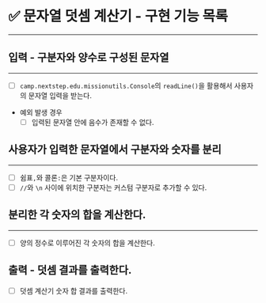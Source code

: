 # ✅ 문자열 덧셈 계산기 - 구현 기능 목록

---

## 입력 - 구분자와 양수로 구성된 문자열

---

- [ ] `camp.nextstep.edu.missionutils.Console`의 `readLine()`을 활용해서 사용자의 문자열 입력을 받는다.


- 예외 발생 경우
    - [ ] 입력된 문자열 안에 음수가 존재할 수 없다.

## 사용자가 입력한 문자열에서 구분자와 숫자를 분리

---

- [ ] 쉼표`,`와 콜론`:`은 기본 구분자이다.
- [ ] `//`와 `\n` 사이에 위치한 구분자는 커스텀 구분자로 추가할 수 있다.

## 분리한 각 숫자의 합을 계산한다.

---

- [ ] 양의 정수로 이루어진 각 숫자의 합을 계산한다.

## 출력 - 덧셈 결과를 출력한다.

- [ ] 덧셈 계산기 숫자 합 결과를 출력한다.
